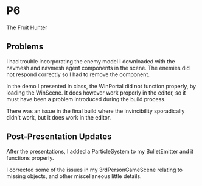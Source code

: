 # P6
 The Fruit Hunter

## Problems

I had trouble incorporating the enemy model I downloaded with the navmesh and navmesh agent components in the scene. The enemies did not respond correctly so I had to remove the component.

In the demo I presented in class, the WinPortal did not function properly, by loading the WinScene. It does however work properly in the editor, so it must have been a problem introduced during the build process.

There was an issue in the final build where the invincibility sporadically didn't work, but it does work in the editor.

## Post-Presentation Updates

After the presentations, I added a ParticleSystem to my BulletEmitter and it functions properly.

I corrected some of the issues in my 3rdPersonGameScene relating to missing objects, and other miscellaneous little details.
